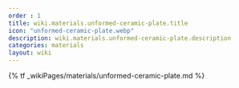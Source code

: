 ```yaml
---
order : 1
title: wiki.materials.unformed-ceramic-plate.title
icon: "unformed-ceramic-plate.webp"
description: wiki.materials.unformed-ceramic-plate.description
categories: materials
layout: wiki
---
```


{% tf _wikiPages/materials/unformed-ceramic-plate.md %}